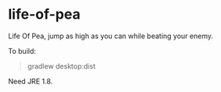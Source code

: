 life-of-pea
===========

Life Of Pea, jump as high as you can while beating your enemy.

To build:
 > gradlew desktop:dist
 
 Need JRE 1.8.
